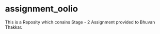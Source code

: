 # assignment_oolio
This is a Reposity which conains Stage - 2 Assignment provided to Bhuvan Thakkar.

